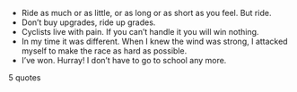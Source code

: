  - Ride as much or as little, or as long or as short as you feel. But ride.
 - Don’t buy upgrades, ride up grades.
 - Cyclists live with pain. If you can’t handle it you will win nothing.
 - In my time it was different. When I knew the wind was strong, I attacked myself to make the race as hard as possible.
 - I’ve won. Hurray! I don’t have to go to school any more.

5 quotes